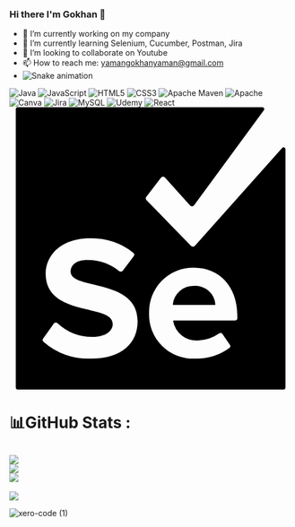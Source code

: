 ### Hi there I'm Gokhan 👋
- 🔭 I’m currently working on my company
- 🌱 I’m currently learning Selenium, Cucumber, Postman, Jira
- 👯 I’m looking to collaborate on Youtube
- 📫 How to reach me: yamangokhanyaman@gmail.com 
- ![Snake animation](https://github.com/yamangokhan/yamangokhan/blob/output/github-contribution-grid-snake.svg)

![Java](https://img.shields.io/badge/java-%23ED8B00.svg?style=for-the-badge&logo=java&logoColor=white) ![JavaScript](https://img.shields.io/badge/javascript-%23323330.svg?style=for-the-badge&logo=javascript&logoColor=%23F7DF1E) ![HTML5](https://img.shields.io/badge/html5-%23E34F26.svg?style=for-the-badge&logo=html5&logoColor=white) ![CSS3](https://img.shields.io/badge/css3-%231572B6.svg?style=for-the-badge&logo=css3&logoColor=white) ![Apache Maven](https://img.shields.io/badge/Apache%20Maven-C71A36?style=for-the-badge&logo=Apache%20Maven&logoColor=white) ![Apache](https://img.shields.io/badge/apache-%23D42029.svg?style=for-the-badge&logo=apache&logoColor=white) ![Canva](https://img.shields.io/badge/Canva-%2300C4CC.svg?style=for-the-badge&logo=Canva&logoColor=white) ![Jira](https://img.shields.io/badge/jira-%230A0FFF.svg?style=for-the-badge&logo=jira&logoColor=white) ![MySQL](https://img.shields.io/badge/mysql-%2300f.svg?style=for-the-badge&logo=mysql&logoColor=white) ![Udemy](https://img.shields.io/badge/Udemy-A435F0?style=for-the-badge&logo=Udemy&logoColor=white) ![React](https://img.shields.io/badge/react-%2320232a.svg?style=for-the-badge&logo=react&logoColor=%2361DAFB) <svg role="img" viewBox="0 0 24 24" xmlns="http://www.w3.org/2000/svg"><title>Selenium</title><path d="M23.174 3.468l-7.416 8.322a.228.228 0 0 1-.33 0l-3.786-3.9a.228.228 0 0 1 0-.282L12.872 6a.228.228 0 0 1 .366 0l2.106 2.346a.228.228 0 0 0 .342 0l5.94-8.094A.162.162 0 0 0 21.5 0H.716a.174.174 0 0 0-.174.174v23.652A.174.174 0 0 0 .716 24h22.566a.174.174 0 0 0 .174-.174V3.6a.162.162 0 0 0-.282-.132zM6.932 21.366a5.706 5.706 0 0 1-4.05-1.44.222.222 0 0 1 0-.288l.882-1.236a.222.222 0 0 1 .33-.036 4.338 4.338 0 0 0 2.964 1.158c1.158 0 1.722-.534 1.722-1.098 0-1.752-5.7-.552-5.7-4.278 0-1.65 1.428-3 3.756-3a5.568 5.568 0 0 1 3.708 1.242.222.222 0 0 1 0 .3l-.906 1.2a.222.222 0 0 1-.318.036 4.29 4.29 0 0 0-2.706-.936c-.906 0-1.41.402-1.41.996 0 1.572 5.688.522 5.688 4.2.006 1.812-1.284 3.18-3.96 3.18zm12.438-3.432a.192.192 0 0 1-.192.192h-5.202a.06.06 0 0 0-.06.066 1.986 1.986 0 0 0 2.106 1.638 3.264 3.264 0 0 0 1.8-.6.192.192 0 0 1 .276.042l.636.93a.198.198 0 0 1-.042.264 4.71 4.71 0 0 1-2.892.9 3.726 3.726 0 0 1-3.93-3.87 3.744 3.744 0 0 1 3.81-3.852c2.196 0 3.684 1.644 3.684 4.05zm-3.684-2.748a1.758 1.758 0 0 0-1.8 1.56.06.06 0 0 0 .06.066h3.492a.06.06 0 0 0 .06-.066 1.698 1.698 0 0 0-1.812-1.56Z"/></svg>
# 📊GitHub Stats :
![](https://github-readme-stats.vercel.app/api?username=yamangokhan&theme=chartreuse-dark&hide_border=false&include_all_commits=false&count_private=true)<br/>
![](https://github-readme-streak-stats.herokuapp.com/?user=yamangokhan&theme=chartreuse-dark&hide_border=false)<br/>
![](https://github-readme-stats.vercel.app/api/top-langs/?username=yamangokhan&theme=chartreuse-dark&hide_border=false&include_all_commits=false&count_private=true&layout=compact)
---
[![](https://visitcount.itsvg.in/api?id=yamangokhan&icon=0&color=0)](https://visitcount.itsvg.in) 

![xero-code (1)](https://user-images.githubusercontent.com/101811316/171446060-015f047d-a99f-4195-9bc5-a2b97a288dd3.gif)



